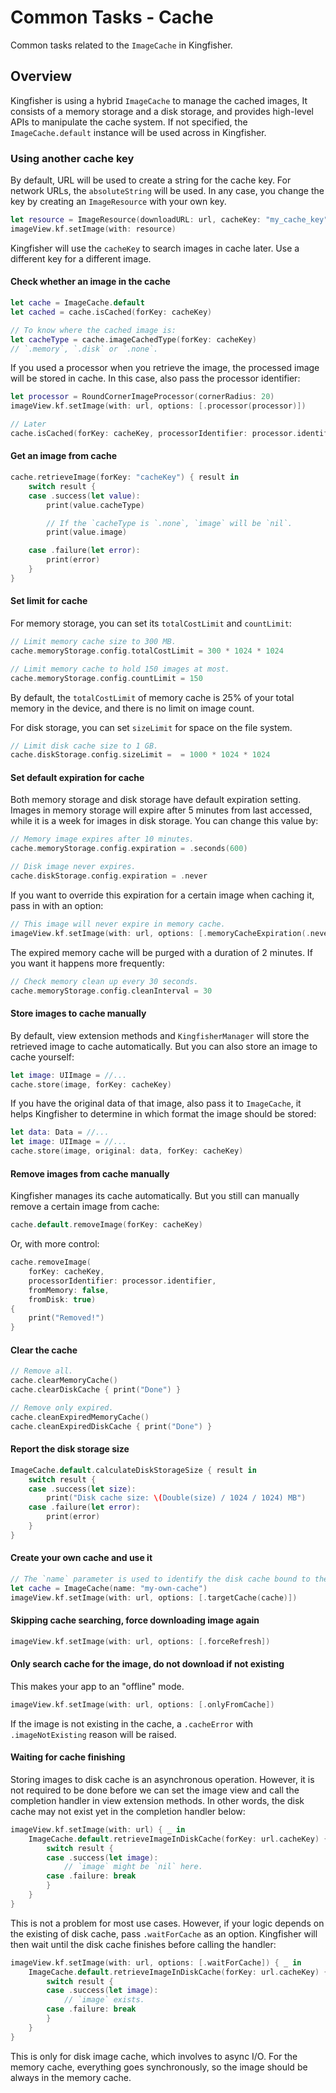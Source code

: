 # Common Tasks - Cache

Common tasks related to the ``ImageCache`` in Kingfisher.

## Overview

Kingfisher is using a hybrid `ImageCache` to manage the cached images, It consists of a memory storage and a disk
storage, and provides high-level APIs to manipulate the cache system. If not specified, the `ImageCache.default` 
instance will be used across in Kingfisher.

### Using another cache key

By default, URL will be used to create a string for the cache key. For network URLs, the `absoluteString` will be used. 
In any case, you change the key by creating an `ImageResource` with your own key.

```swift
let resource = ImageResource(downloadURL: url, cacheKey: "my_cache_key")
imageView.kf.setImage(with: resource)
```

Kingfisher will use the `cacheKey` to search images in cache later. Use a different key for a different image.

#### Check whether an image in the cache

```swift
let cache = ImageCache.default
let cached = cache.isCached(forKey: cacheKey)

// To know where the cached image is:
let cacheType = cache.imageCachedType(forKey: cacheKey)
// `.memory`, `.disk` or `.none`.
```

If you used a processor when you retrieve the image, the processed image will be stored in cache. In this case, also 
pass the processor identifier:

```swift
let processor = RoundCornerImageProcessor(cornerRadius: 20)
imageView.kf.setImage(with: url, options: [.processor(processor)])

// Later
cache.isCached(forKey: cacheKey, processorIdentifier: processor.identifier)
```

#### Get an image from cache

```swift
cache.retrieveImage(forKey: "cacheKey") { result in
    switch result {
    case .success(let value):
        print(value.cacheType)

        // If the `cacheType is `.none`, `image` will be `nil`.
        print(value.image)

    case .failure(let error):
        print(error)
    }
}
```

#### Set limit for cache

For memory storage, you can set its `totalCostLimit` and `countLimit`:

```swift
// Limit memory cache size to 300 MB.
cache.memoryStorage.config.totalCostLimit = 300 * 1024 * 1024

// Limit memory cache to hold 150 images at most. 
cache.memoryStorage.config.countLimit = 150
```

By default, the `totalCostLimit` of memory cache is 25% of your total memory in the device, and there is no limit on image count.

For disk storage, you can set `sizeLimit` for space on the file system.

```swift
// Limit disk cache size to 1 GB.
cache.diskStorage.config.sizeLimit =  = 1000 * 1024 * 1024
```

#### Set default expiration for cache

Both memory storage and disk storage have default expiration setting. Images in memory storage will expire after 5 minutes from last accessed, while it is a week for images in disk storage. You can change this value by:

```swift
// Memory image expires after 10 minutes.
cache.memoryStorage.config.expiration = .seconds(600)

// Disk image never expires.
cache.diskStorage.config.expiration = .never
```

If you want to override this expiration for a certain image when caching it, pass in with an option:

```swift
// This image will never expire in memory cache.
imageView.kf.setImage(with: url, options: [.memoryCacheExpiration(.never)])
```

The expired memory cache will be purged with a duration of 2 minutes. If you want it happens more frequently:

```swift
// Check memory clean up every 30 seconds.
cache.memoryStorage.config.cleanInterval = 30
```

#### Store images to cache manually

By default, view extension methods and `KingfisherManager` will store the retrieved image to cache automatically. But you can also store an image to cache yourself:

```swift
let image: UIImage = //...
cache.store(image, forKey: cacheKey)
```

If you have the original data of that image, also pass it to `ImageCache`, it helps Kingfisher to determine in which format the image should be stored:

```swift
let data: Data = //...
let image: UIImage = //...
cache.store(image, original: data, forKey: cacheKey)
```

#### Remove images from cache manually

Kingfisher manages its cache automatically. But you still can manually remove a certain image from cache:

```swift
cache.default.removeImage(forKey: cacheKey)
```

Or, with more control:

```swift
cache.removeImage(
    forKey: cacheKey,
    processorIdentifier: processor.identifier,
    fromMemory: false,
    fromDisk: true)
{
    print("Removed!")
}
```

#### Clear the cache

```swift
// Remove all.
cache.clearMemoryCache()
cache.clearDiskCache { print("Done") }

// Remove only expired.
cache.cleanExpiredMemoryCache()
cache.cleanExpiredDiskCache { print("Done") }
```

#### Report the disk storage size

```swift
ImageCache.default.calculateDiskStorageSize { result in
    switch result {
    case .success(let size):
        print("Disk cache size: \(Double(size) / 1024 / 1024) MB")
    case .failure(let error):
        print(error)
    }
}
```

#### Create your own cache and use it

```swift
// The `name` parameter is used to identify the disk cache bound to the `ImageCache`.
let cache = ImageCache(name: "my-own-cache")
imageView.kf.setImage(with: url, options: [.targetCache(cache)])
```

#### Skipping cache searching, force downloading image again 

```swift
imageView.kf.setImage(with: url, options: [.forceRefresh])
```

#### Only search cache for the image, do not download if not existing

This makes your app to an "offline" mode.

```swift
imageView.kf.setImage(with: url, options: [.onlyFromCache])
```

If the image is not existing in the cache, a `.cacheError` with `.imageNotExisting` reason will be raised.

#### Waiting for cache finishing

Storing images to disk cache is an asynchronous operation. However, it is not required to be done before we can set the image view and call the completion handler in view extension methods. In other words, the disk cache may not exist yet in the completion handler below:

```swift
imageView.kf.setImage(with: url) { _ in
    ImageCache.default.retrieveImageInDiskCache(forKey: url.cacheKey) { result in
        switch result {
        case .success(let image):
            // `image` might be `nil` here.
        case .failure: break
        }
    }
}
```

This is not a problem for most use cases. However, if your logic depends on the existing of disk cache, pass `.waitForCache` as an option. Kingfisher will then wait until the disk cache finishes before calling the handler:

```swift
imageView.kf.setImage(with: url, options: [.waitForCache]) { _ in
    ImageCache.default.retrieveImageInDiskCache(forKey: url.cacheKey) { result in
        switch result {
        case .success(let image):
            // `image` exists.
        case .failure: break
        }
    }
}
```

This is only for disk image cache, which involves to async I/O. For the memory cache, everything goes synchronously, so the image should be always in the memory cache.
